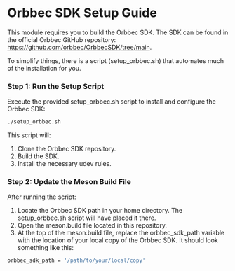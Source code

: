 # Orbbec SDK Setup Guide

This module requires you to build the Orbbec SDK. The SDK can be found in the official Orbbec GitHub repository: https://github.com/orbbec/OrbbecSDK/tree/main.

To simplify things, there is a script (setup_orbbec.sh) that automates much of the installation for you.

### Step 1: Run the Setup Script

Execute the provided setup_orbbec.sh script to install and configure the Orbbec SDK:

```bash
./setup_orbbec.sh
```
This script will:
1. Clone the Orbbec SDK repository.
2. Build the SDK.
3. Install the necessary udev rules.

### Step 2: Update the Meson Build File

After running the script:
1. Locate the Orbbec SDK path in your home directory. The setup_orbbec.sh script will have placed it there.
2. Open the meson.build file located in this repository.
3. At the top of the meson.build file, replace the orbbec_sdk_path variable with the location of your local copy of the Orbbec SDK. It should look something like this:

```bash
orbbec_sdk_path = '/path/to/your/local/copy'
```

